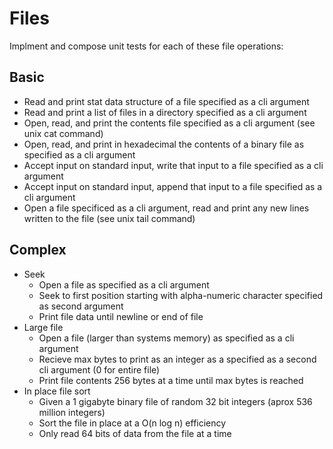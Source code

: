 # Files

Implment and compose unit tests for each of these file operations:

## Basic 

* Read and print stat data structure of a file specified as a cli argument
* Read and print a list of files in a directory specified as a cli argument
* Open, read, and print the contents file specified as a cli argument (see unix cat command)
* Open, read, and print in hexadecimal the contents of a binary file as specified as a cli argument
* Accept input on standard input, write that input to a file specified as a cli argument
* Accept input on standard input, append that input to a file specified as a cli argument
* Open a file specificed as a cli argument, read and print any new lines written to the file (see unix tail command)

## Complex

* Seek 
  * Open a file as specified as a cli argument
  * Seek to first position starting with alpha-numeric character specified as second argument
  * Print file data until newline or end of file
* Large file
  * Open a file (larger than systems memory) as specified as a cli argument
  * Recieve max bytes to print as an integer as a specified as a second cli argument (0 for entire file)
  * Print file contents 256 bytes at a time until max bytes is reached
* In place file sort
  * Given a 1 gigabyte binary file of random 32 bit integers (aprox 536 million integers)
  * Sort the file in place at a O(n log n) efficiency 
  * Only read 64 bits of data from the file at a time



